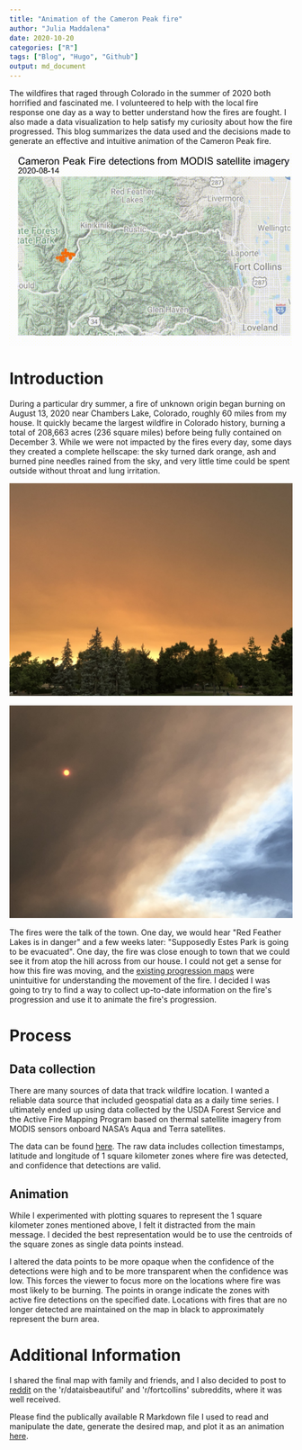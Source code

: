 ```yaml
---
title: "Animation of the Cameron Peak fire"
author: "Julia Maddalena"
date: 2020-10-20
categories: ["R"]
tags: ["Blog", "Hugo", "Github"]
output: md_document
---
```


The wildfires that raged through Colorado in the summer of 2020 both horrified and fascinated me. I volunteered to help with the local fire response one day as a way to better understand how the fires are fought. I also made a data visualization to help satisfy my curiosity about how the fire progressed. This blog summarizes the data used and the decisions made to generate an effective and intuitive animation of the Cameron Peak fire.  

![Cameron Peak fire animation](/images/fire_map.gif)

# Introduction

During a particular dry summer, a fire of unknown origin began burning on August 13, 2020 near Chambers Lake, Colorado, roughly 60 miles from my house. It quickly became the largest wildfire in Colorado history, burning a total of 208,663 acres (236 square miles) before being fully contained on December 3. While we were not impacted by the fires every day, some days they created a complete hellscape: the sky turned dark orange, ash and burned pine needles rained from the sky, and very little time could be spent outside without throat and lung irritation. 

![Orange sky #1](/images/fire_sky1.jpg)

![Orange sky #2](/images/fire_sky2.jpg)

The fires were the talk of the town. One day, we would hear "Red Feather Lakes is in danger" and a few weeks later: "Supposedly Estes Park is going to be evacuated". One day, the fire was close enough to town that we could see it from atop the hill across from our house. I could not get a sense for how this fire was moving, and the [existing progression maps](https://www.arcgis.com/apps/MapSeries/index.html?appid=821eb2bac47c48c69558075f21365f01) were unintuitive for understanding the movement of the fire. I decided I was going to try to find a way to collect up-to-date information on the fire's progression and use it to animate the fire's progression. 

# Process

## Data collection

There are many sources of data that track wildfire location. I wanted a reliable data source that included geospatial data as a daily time series. I ultimately ended up using data collected by the USDA Forest Service and the Active Fire Mapping Program based on thermal satellite imagery from MODIS sensors onboard NASA’s Aqua and Terra satellites.

The data can be found [here](https://fsapps.nwcg.gov/googleearth.php?sensor=modis&extent=conus). The raw data includes collection timestamps, latitude and longitude of 1 square kilometer zones where fire was detected, and confidence that detections are valid. 

## Animation

While I experimented with plotting squares to represent the 1 square kilometer zones mentioned above, I felt it distracted from the main message. I decided the best representation would be to use the centroids of the square zones as single data points instead. 

I altered the data points to be more opaque when the confidence of the detections were high and to be more transparent when the confidence was low. This forces the viewer to focus more on the locations where fire was most likely to be burning. The points in orange indicate the zones with active fire detections on the specified date. Locations with fires that are no longer detected are maintained on the map in black to approximately represent the burn area.

# Additional Information

I shared the final map with family and friends, and I also decided to post to [reddit](https://www.reddit.com/r/FortCollins/comments/je11hd/oc_progression_of_largest_wildfire_in_colorado/) on the 'r/dataisbeautiful' and 'r/fortcollins' subreddits, where it was well received.

Please find the publically available R Markdown file I used to read and manipulate the date, generate the desired map, and plot it as an animation [here](https://github.com/jmaddalena/fire/blob/main/fire.Rmd). 







